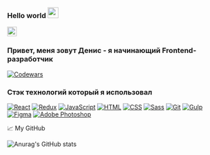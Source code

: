 ### Hello world <img src="https://media.giphy.com/media/hvRJCLFzcasrR4ia7z/giphy.gif" width="25" >

<a href="https://t.me/DenisAgeychev">
  <img alt="Ageychev Denis | Telegram" width="22px" src="https://upload.wikimedia.org/wikipedia/commons/thumb/5/5c/Telegram_Messenger.png/768px-Telegram_Messenger.png" />
</a>

<br />

### Привет, меня зовут Денис - я начинающий Frontend-разработчик 

[![Codewars](https://www.codewars.com/users/AgeychevDenis/badges/large)](<https://www.codewars.com/users/AgeychevDenis>)

### Стэк технологий который я использовал

[![React](https://shields.io/badge/-React-282c34?logo=react&style=for-the-badge)](https://reactjs.org/)
[![Redux](https://shields.io/badge/-Redux-710B77?logo=redux&style=for-the-badge)](https://redux.js.org/)
[![JavaScript](https://img.shields.io/badge/-JavaScript-FFC618?style=for-the-badge&logo=javascript&logoColor=000)](https://learn.javascript.ru/)
[![HTML](https://shields.io/badge/-HTML5-E34F26?logo=html5&style=for-the-badge&logoColor=fff)](https://html5book.ru/html-html5/)
[![CSS](https://shields.io/badge/-CSS3-1572B6?logo=css3&style=for-the-badge&logoColor=fff)](https://html5book.ru/osnovy-css/)
[![Sass](https://img.shields.io/badge/-Sass-FFE5EB?style=for-the-badge&logo=sass)](https://sass-scss.ru/)
[![Git](https://shields.io/badge/-Git-f0efe7?logo=git&style=for-the-badge)](https://git-scm.com/)
[![Gulp](https://img.shields.io/badge/-Gulp-da4548?style=for-the-badge&logo=gulp&logoColor=fff)](https://gulpjs.com/)
[![Figma](https://img.shields.io/badge/-Figma-deeef9?style=for-the-badge&logo=figma)](https://www.figma.com/)
[![Adobe Photoshop](https://img.shields.io/badge/-Adobe_Photoshop-001e36?style=for-the-badge&logo=adobephotoshop)](https://www.adobe.com/ru/products/photoshop.html)

📈 My GitHub 

![Anurag's GitHub stats](https://github-readme-stats.vercel.app/api?username=ageychevdenis&show_icons=true&theme=github_dark&hide=contribs,issues)


